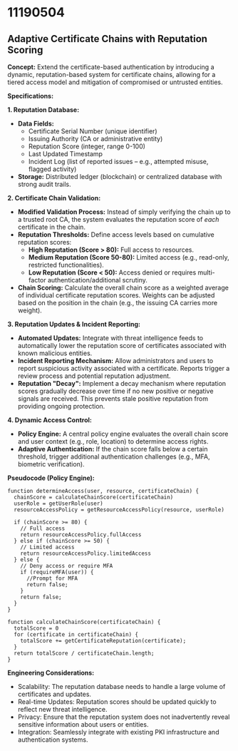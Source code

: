 # 11190504

## Adaptive Certificate Chains with Reputation Scoring

**Concept:** Extend the certificate-based authentication by introducing a dynamic, reputation-based system for certificate chains, allowing for a tiered access model and mitigation of compromised or untrusted entities.

**Specifications:**

**1. Reputation Database:**

*   **Data Fields:**
    *   Certificate Serial Number (unique identifier)
    *   Issuing Authority (CA or administrative entity)
    *   Reputation Score (integer, range 0-100)
    *   Last Updated Timestamp
    *   Incident Log (list of reported issues – e.g., attempted misuse, flagged activity)
*   **Storage:** Distributed ledger (blockchain) or centralized database with strong audit trails.

**2. Certificate Chain Validation:**

*   **Modified Validation Process:**  Instead of simply verifying the chain up to a trusted root CA, the system evaluates the reputation score of *each* certificate in the chain.
*   **Reputation Thresholds:** Define access levels based on cumulative reputation scores:
    *   **High Reputation (Score > 80):** Full access to resources.
    *   **Medium Reputation (Score 50-80):** Limited access (e.g., read-only, restricted functionalities).
    *   **Low Reputation (Score < 50):**  Access denied or requires multi-factor authentication/additional scrutiny.
*   **Chain Scoring:**  Calculate the overall chain score as a weighted average of individual certificate reputation scores. Weights can be adjusted based on the position in the chain (e.g., the issuing CA carries more weight).

**3. Reputation Updates & Incident Reporting:**

*   **Automated Updates:** Integrate with threat intelligence feeds to automatically lower the reputation score of certificates associated with known malicious entities.
*   **Incident Reporting Mechanism:** Allow administrators and users to report suspicious activity associated with a certificate. Reports trigger a review process and potential reputation adjustment.
*   **Reputation "Decay":** Implement a decay mechanism where reputation scores gradually decrease over time if no new positive or negative signals are received. This prevents stale positive reputation from providing ongoing protection.

**4. Dynamic Access Control:**

*   **Policy Engine:**  A central policy engine evaluates the overall chain score and user context (e.g., role, location) to determine access rights.
*   **Adaptive Authentication:**  If the chain score falls below a certain threshold, trigger additional authentication challenges (e.g., MFA, biometric verification).

**Pseudocode (Policy Engine):**

```
function determineAccess(user, resource, certificateChain) {
  chainScore = calculateChainScore(certificateChain)
  userRole = getUserRole(user)
  resourceAccessPolicy = getResourceAccessPolicy(resource, userRole)

  if (chainScore >= 80) {
    // Full access
    return resourceAccessPolicy.fullAccess
  } else if (chainScore >= 50) {
    // Limited access
    return resourceAccessPolicy.limitedAccess
  } else {
    // Deny access or require MFA
    if (requireMFA(user)) {
      //Prompt for MFA
      return false;
    }
    return false;
  }
}

function calculateChainScore(certificateChain) {
  totalScore = 0
  for (certificate in certificateChain) {
    totalScore += getCertificateReputation(certificate);
  }
  return totalScore / certificateChain.length;
}
```

**Engineering Considerations:**

*   Scalability:  The reputation database needs to handle a large volume of certificates and updates.
*   Real-time Updates: Reputation scores should be updated quickly to reflect new threat intelligence.
*   Privacy: Ensure that the reputation system does not inadvertently reveal sensitive information about users or entities.
*   Integration: Seamlessly integrate with existing PKI infrastructure and authentication systems.